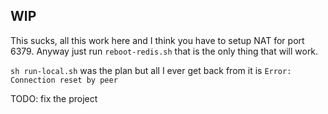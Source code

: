 ## WIP

This sucks, all this work here and I think you have to setup NAT for port 6379. Anyway just run `reboot-redis.sh` that is the only thing that will work.

`sh run-local.sh` was the plan but all I ever get back from it is `Error: Connection reset by peer`

TODO: fix the project